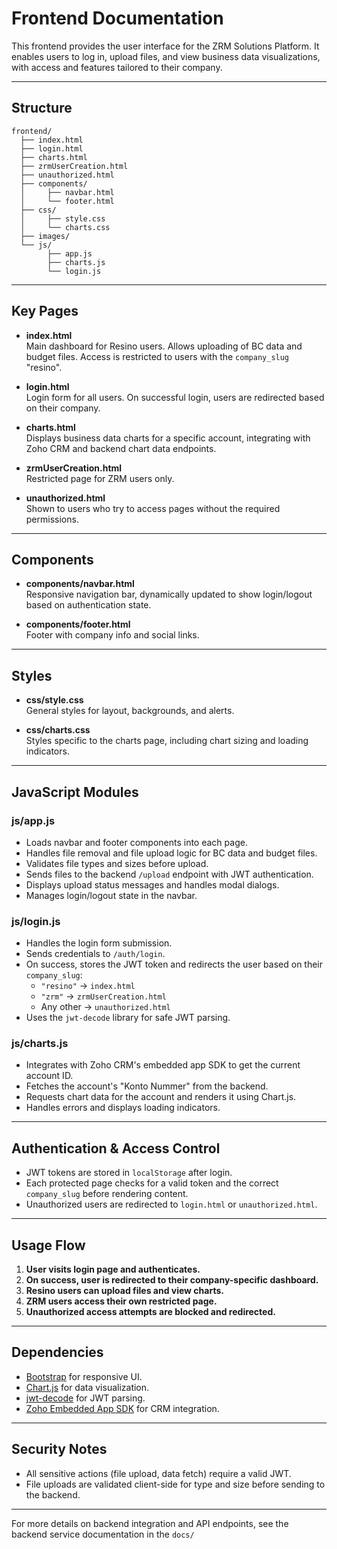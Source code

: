 # Frontend Documentation

This frontend provides the user interface for the ZRM Solutions Platform. It enables users to log in, upload files, and view business data visualizations, with access and features tailored to their company.

---

## Structure

```
frontend/
  ├── index.html
  ├── login.html
  ├── charts.html
  ├── zrmUserCreation.html
  ├── unauthorized.html
  ├── components/
  │     ├── navbar.html
  │     └── footer.html
  ├── css/
  │     ├── style.css
  │     └── charts.css
  ├── images/
  └── js/
        ├── app.js
        ├── charts.js
        └── login.js
```

---

## Key Pages

- **index.html**  
  Main dashboard for Resino users. Allows uploading of BC data and budget files. Access is restricted to users with the `company_slug` "resino".

- **login.html**  
  Login form for all users. On successful login, users are redirected based on their company.

- **charts.html**  
  Displays business data charts for a specific account, integrating with Zoho CRM and backend chart data endpoints.

- **zrmUserCreation.html**  
  Restricted page for ZRM users only.

- **unauthorized.html**  
  Shown to users who try to access pages without the required permissions.

---

## Components

- **components/navbar.html**  
  Responsive navigation bar, dynamically updated to show login/logout based on authentication state.

- **components/footer.html**  
  Footer with company info and social links.

---

## Styles

- **css/style.css**  
  General styles for layout, backgrounds, and alerts.

- **css/charts.css**  
  Styles specific to the charts page, including chart sizing and loading indicators.

---

## JavaScript Modules

### js/app.js

- Loads navbar and footer components into each page.
- Handles file removal and file upload logic for BC data and budget files.
- Validates file types and sizes before upload.
- Sends files to the backend `/upload` endpoint with JWT authentication.
- Displays upload status messages and handles modal dialogs.
- Manages login/logout state in the navbar.

### js/login.js

- Handles the login form submission.
- Sends credentials to `/auth/login`.
- On success, stores the JWT token and redirects the user based on their `company_slug`:
  - `"resino"` → `index.html`
  - `"zrm"` → `zrmUserCreation.html`
  - Any other → `unauthorized.html`
- Uses the `jwt-decode` library for safe JWT parsing.

### js/charts.js

- Integrates with Zoho CRM's embedded app SDK to get the current account ID.
- Fetches the account's "Konto Nummer" from the backend.
- Requests chart data for the account and renders it using Chart.js.
- Handles errors and displays loading indicators.

---

## Authentication & Access Control

- JWT tokens are stored in `localStorage` after login.
- Each protected page checks for a valid token and the correct `company_slug` before rendering content.
- Unauthorized users are redirected to `login.html` or `unauthorized.html`.

---

## Usage Flow

1. **User visits login page and authenticates.**
2. **On success, user is redirected to their company-specific dashboard.**
3. **Resino users can upload files and view charts.**
4. **ZRM users access their own restricted page.**
5. **Unauthorized access attempts are blocked and redirected.**

---

## Dependencies

- [Bootstrap](https://getbootstrap.com/) for responsive UI.
- [Chart.js](https://www.chartjs.org/) for data visualization.
- [jwt-decode](https://github.com/auth0/jwt-decode) for JWT parsing.
- [Zoho Embedded App SDK](https://www.zoho.com/crm/developer/docs/widgets/sdk.html) for CRM integration.

---

## Security Notes

- All sensitive actions (file upload, data fetch) require a valid JWT.
- File uploads are validated client-side for type and size before sending to the backend.

---

For more details on backend integration and API endpoints, see the backend service documentation in the `docs/`